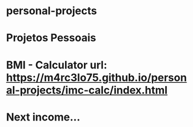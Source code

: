 # personal-projects
# Projetos Pessoais 
# BMI - Calculator url: https://m4rc3lo75.github.io/personal-projects/imc-calc/index.html
# Next income...
